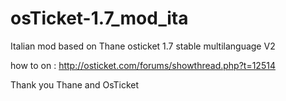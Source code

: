 osTicket-1.7_mod_ita
====================

Italian mod based on Thane osticket 1.7 stable multilanguage V2

how to on : http://osticket.com/forums/showthread.php?t=12514

Thank you Thane and OsTicket

